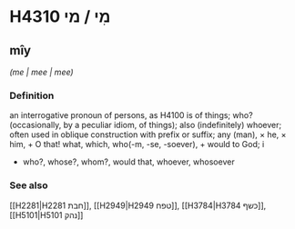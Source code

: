 # H4310 מִי / מי

## mîy

_(me | mee | mee)_

### Definition

an interrogative pronoun of persons, as H4100 is of things; who? (occasionally, by a peculiar idiom, of things); also (indefinitely) whoever; often used in oblique construction with prefix or suffix; any (man), × he, × him, + O that! what, which, who(-m, -se, -soever), + would to God; i

- who?, whose?, whom?, would that, whoever, whosoever

### See also

[[H2281|H2281 חבת]], [[H2949|H2949 טפח]], [[H3784|H3784 כשף]], [[H5101|H5101 נהק]]
